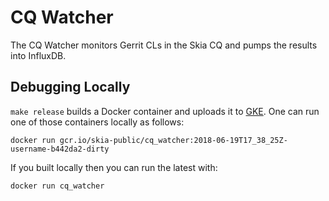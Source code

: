 CQ Watcher
==========

The CQ Watcher monitors Gerrit CLs in the Skia CQ and pumps the results into
InfluxDB.

Debugging Locally
-----------------

`make release` builds a Docker container and uploads it to [GKE](https://console.cloud.google.com/gcr/images/skia-public/GLOBAL/cq_watcher?project=skia-public&gcrImageListsize=50).
One can run one of those containers locally as follows:

    docker run gcr.io/skia-public/cq_watcher:2018-06-19T17_38_25Z-username-b442da2-dirty

If you built locally then you can run the latest with:

    docker run cq_watcher
